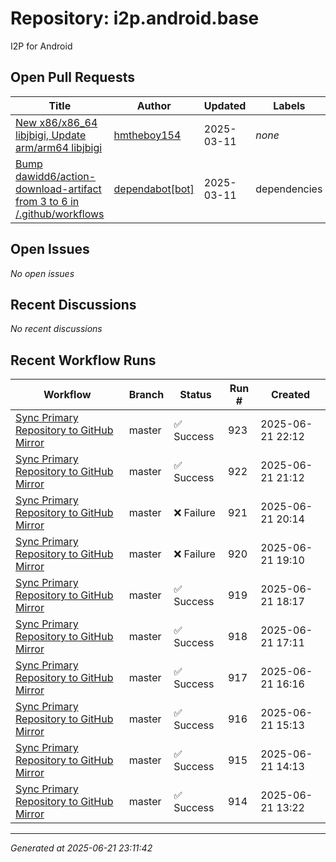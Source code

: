 # Repository: i2p.android.base

I2P for Android

## Open Pull Requests


| Title | Author | Updated | Labels |
|-------|--------|---------|--------|
| [New x86/x86_64 libjbigi, Update arm/arm64 libjbigi](https://github.com/i2p/i2p.android.base/pull/3) | [hmtheboy154](https://github.com/hmtheboy154) | 2025-03-11 | *none* |
| [Bump dawidd6/action-download-artifact from 3 to 6 in /.github/workflows](https://github.com/i2p/i2p.android.base/pull/5) | [dependabot[bot]](https://github.com/apps/dependabot) | 2025-03-11 | dependencies |



## Open Issues


*No open issues*


## Recent Discussions


*No recent discussions*


## Recent Workflow Runs


| Workflow | Branch | Status | Run # | Created |
|----------|--------|--------|-------|---------|
| [Sync Primary Repository to GitHub Mirror](https://github.com/i2p/i2p.android.base/actions/runs/15800120668) | master | ✅ Success | 923 | 2025-06-21 22:12 |
| [Sync Primary Repository to GitHub Mirror](https://github.com/i2p/i2p.android.base/actions/runs/15799685473) | master | ✅ Success | 922 | 2025-06-21 21:12 |
| [Sync Primary Repository to GitHub Mirror](https://github.com/i2p/i2p.android.base/actions/runs/15799261508) | master | ❌ Failure | 921 | 2025-06-21 20:14 |
| [Sync Primary Repository to GitHub Mirror](https://github.com/i2p/i2p.android.base/actions/runs/15798805938) | master | ❌ Failure | 920 | 2025-06-21 19:10 |
| [Sync Primary Repository to GitHub Mirror](https://github.com/i2p/i2p.android.base/actions/runs/15798401413) | master | ✅ Success | 919 | 2025-06-21 18:17 |
| [Sync Primary Repository to GitHub Mirror](https://github.com/i2p/i2p.android.base/actions/runs/15797886609) | master | ✅ Success | 918 | 2025-06-21 17:11 |
| [Sync Primary Repository to GitHub Mirror](https://github.com/i2p/i2p.android.base/actions/runs/15797480636) | master | ✅ Success | 917 | 2025-06-21 16:16 |
| [Sync Primary Repository to GitHub Mirror](https://github.com/i2p/i2p.android.base/actions/runs/15796996230) | master | ✅ Success | 916 | 2025-06-21 15:13 |
| [Sync Primary Repository to GitHub Mirror](https://github.com/i2p/i2p.android.base/actions/runs/15796529608) | master | ✅ Success | 915 | 2025-06-21 14:13 |
| [Sync Primary Repository to GitHub Mirror](https://github.com/i2p/i2p.android.base/actions/runs/15796142526) | master | ✅ Success | 914 | 2025-06-21 13:22 |



---
*Generated at 2025-06-21 23:11:42*

